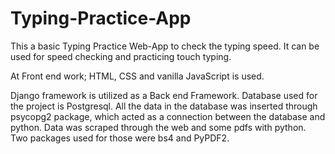 # Typing-Practice-App

This a basic Typing Practice Web-App to check the typing speed. It can be used for speed checking and practicing touch typing.

At Front end work; HTML, CSS and vanilla JavaScript is used. 

Django framework is utilized as a Back end Framework. Database used for the project is Postgresql. All the data in the database was inserted through psycopg2 package, which acted as a connection between the database and python. Data was scraped through the web and some pdfs with python. Two packages used for those were bs4 and PyPDF2.



